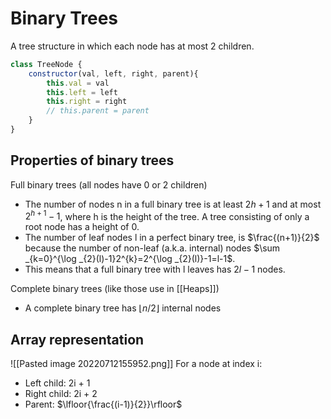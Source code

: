 # Binary Trees
A tree structure in which each node has at most 2 children.
```javascript
class TreeNode {
	constructor(val, left, right, parent){
		this.val = val
		this.left = left
		this.right = right
		// this.parent = parent
	}
}
```
## Properties of binary trees
Full binary trees (all nodes have 0 or 2 children)
- The number of nodes n in a full binary tree is at least $2h+1$ and at most $2^{h+1}-1$, where h is the height of the tree. A tree consisting of only a root node has a height of 0.
- The number of leaf nodes l in a perfect binary tree, is $\frac{(n+1)}{2}$ because the number of non-leaf (a.k.a. internal) nodes $\sum _{k=0}^{\log _{2}(l)-1}2^{k}=2^{\log _{2}(l)}-1=l-1$.
- This means that a full binary tree with l leaves has $2l-1$ nodes.

Complete binary trees (like those use in [[Heaps]])
- A complete binary tree  has $\lfloor n/2 \rfloor$ internal nodes

## Array representation
![[Pasted image 20220712155952.png]]
For a node at index i:
- Left child: 2i + 1
- Right child: 2i + 2
- Parent: $\lfloor{\frac{(i-1)}{2}}\rfloor$